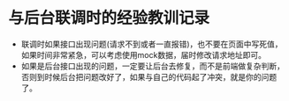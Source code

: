 # 与后台联调时的经验教训记录

- 联调时如果接口出现问题(请求不到或者一直报错)，也不要在页面中写死值，如果时间非常紧急，可以考虑使用mock数据，届时修改请求地址即可。
- 如果是后台接口出现的问题，一定要让后台去修复，而不是前端做复杂判断，否则到时候后台把问题改好了，如果与自己的代码起了冲突，就是你的问题了。